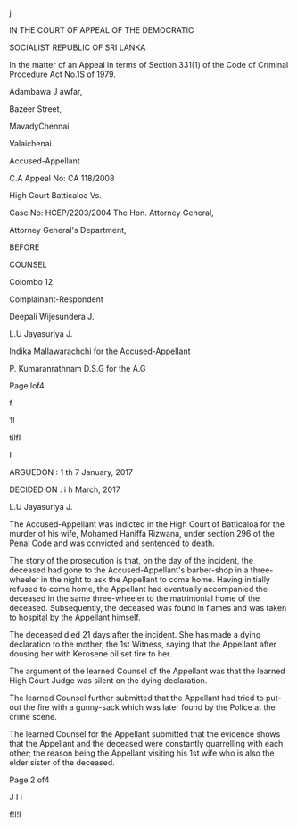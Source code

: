 j

IN THE COURT OF APPEAL OF THE DEMOCRATIC

SOCIALIST REPUBLIC OF SRI LANKA

In the matter of an Appeal in terms of Section 331(1) of the Code of Criminal Procedure Act No.1S of 1979.

Adambawa J awfar,

Bazeer Street,

MavadyChennai,

Valaichenai.

Accused-Appellant

C.A Appeal No: CA 118/2008

High Court Batticaloa Vs.

Case No: HCEP/2203/2004 The Hon. Attorney General,

Attorney General's Department,

BEFORE

COUNSEL

Colombo 12.

Complainant-Respondent

Deepali Wijesundera J.

L.U Jayasuriya J.

Indika Mallawarachchi for the Accused-Appellant

P. Kumaranrathnam D.S.G for the A.G

Page lof4

f

1!

tilfI

I

ARGUEDON : 1 th 7 January, 2017

DECIDED ON : i h March, 2017

L.U Jayasuriya J.

The Accused-Appellant was indicted in the High Court of Batticaloa for the murder of his wife, Mohamed Haniffa Rizwana, under section 296 of the Penal Code and was convicted and sentenced to death.

The story of the prosecution is that, on the day of the incident, the deceased had gone to the Accused-Appellant's barber-shop in a three-wheeler in the night to ask the Appellant to come home. Having initially refused to come home, the Appellant had eventually accompanied the deceased in the same three-wheeler to the matrimonial home of the deceased. Subsequently, the deceased was found in flames and was taken to hospital by the Appellant himself.

The deceased died 21 days after the incident. She has made a dying declaration to the mother, the 1st Witness, saying that the Appellant after dousing her with Kerosene oil set fire to her.

The argument of the learned Counsel of the Appellant was that the learned High Court Judge was silent on the dying declaration.

The learned Counsel further submitted that the Appellant had tried to put-out the fire with a gunny-sack which was later found by the Police at the crime scene.

The learned Counsel for the Appellant submitted that the evidence shows that the Appellant and the deceased were constantly quarrelling with each other; the reason being the Appellant visiting his 1st wife who is also the elder sister of the deceased.

Page 2 of4

J I i

f!I!I